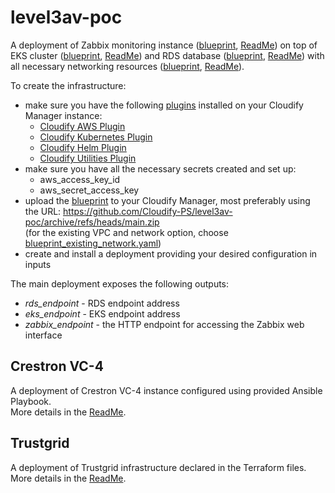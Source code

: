 # level3av-poc

A deployment of Zabbix monitoring instance ([blueprint](zabbix.yaml), [ReadMe](zabbix-helm/README.md)) on top of EKS cluster ([blueprint](eks.yaml), [ReadMe](eks/README.md)) and RDS database ([blueprint](rds.yaml), [ReadMe](rds/README.md)) with all necessary networking resources ([blueprint](vpc.yaml), [ReadMe](vpc/README.md)).  

To create the infrastructure:
- make sure you have the following [plugins](https://cloudify.co/plugins/) installed on your Cloudify Manager instance:
    - [Cloudify AWS Plugin](https://github.com/cloudify-cosmo/cloudify-aws-plugin/releases)
    - [Cloudify Kubernetes Plugin](https://github.com/cloudify-cosmo/cloudify-kubernetes-plugin/releases)
    - [Cloudify Helm Plugin](https://github.com/cloudify-incubator/cloudify-helm-plugin/releases)
    - [Cloudify Utilities Plugin](https://github.com/cloudify-incubator/cloudify-utilities-plugin/releases)
- make sure you have all the necessary secrets created and set up:
    - aws_access_key_id
    - aws_secret_access_key
- upload the [blueprint](blueprint.yaml) to your Cloudify Manager, most preferably using the URL: https://github.com/Cloudify-PS/level3av-poc/archive/refs/heads/main.zip  
  (for the existing VPC and network option, choose [blueprint_existing_network.yaml](blueprint_existing_network.yaml))
- create and install a deployment providing your desired configuration in inputs

The main deployment exposes the following outputs:
- _rds_endpoint_ - RDS endpoint address
- _eks_endpoint_ - EKS endpoint address
- _zabbix_endpoint_ - the HTTP endpoint for accessing the Zabbix web interface

## Crestron VC-4
A deployment of Crestron VC-4 instance configured using provided Ansible Playbook.  
More details in the [ReadMe](crestron-vc4/README.md).  

## Trustgrid
A deployment of Trustgrid infrastructure declared in the Terraform files.  
More details in the [ReadMe](trustgrid/README.md).  
